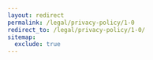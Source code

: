 ```yaml
---
layout: redirect
permalink: /legal/privacy-policy/1-0
redirect_to: /legal/privacy-policy/1-0/
sitemap:
  exclude: true
---
```


